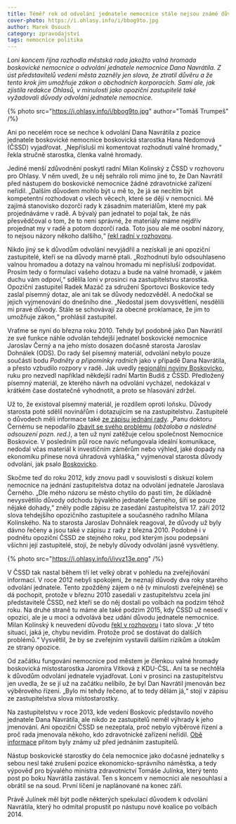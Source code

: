 ```yaml
---
title: Téměř rok od odvolání jednatele nemocnice stále nejsou známé důvody
cover-photo: https://i.ohlasy.info/i/bbog9to.jpg
author: Marek Osouch
category: zpravodajství
tags: nemocnice politika
---
```


*Loni koncem října rozhodla městská rada jakožto valná hromada boskovické nemocnice o odvolání jednatele nemocnice Dana Navrátila. Z úst představitelů vedení města zazněly jen slova, že ztratil důvěru a že tento krok jim umožňuje zákon o obchodních korporacích. Sami ale, jak zjistila redakce Ohlasů, v minulosti jako opoziční zastupitelé také vyžadovali důvody odvolání jednatele nemocnice.*

{% photo src="https://i.ohlasy.info/i/bbog9to.jpg" author="Tomáš Trumpeš" /%}

Ani po necelém roce se nechce k odvolání Dana Navrátila z pozice jednatele boskovické nemocnice boskovická starostka Hana Nedomová (ČSSD) vyjadřovat. „Nepřísluší mi komentovat rozhodnutí valné hromady,“ řekla stručně starostka, členka valné hromady.

Jediné menší zdůvodnění poskytl radní Milan Kolínský z ČSSD v rozhovoru pro Ohlasy. V něm uvedl, že u něj sehrálo roli mimo jiné to, že Dan Navrátil před nástupem do boskovické nemocnice žádné zdravotnické zařízení neřídil. „Dalším důvodem mohlo být u mě to, že já se necítím být kompetentní rozhodovat o všech věcech, které se dějí v nemocnici. Mě zajímá stanovisko dozorčí rady k zásadním materiálům, které my pak projednáváme v radě. A bývalý pan jednatel to pojal tak, že nás přesvědčoval o tom, že to není správné, že materiály máme nejdřív projednat my v radě a potom dozorčí rada. Toto jsou ale mé osobní názory, to nejsou názory někoho dalšího,“ [řekl radní v rozhovoru](https://ohlasy.info/clanky/2016/03/rozhovor-kolinsky.html).

Nikdo jiný se k důvodům odvolání nevyjádřil a nezískali je ani opoziční zastupitelé, kteří se na důvody marně ptali. „Rozhodnutí bylo odsouhlaseno valnou hromadou a dotazy na valnou hromadu mi nepřísluší zodpovídat. Prosím tedy o formulaci vašeho dotazu a bude na valné hromadě, v jakém duchu vám odpoví,“ sdělila loni v prosinci na zastupitelstvu starostka. Opoziční zastupitel Radek Mazáč za sdružení Sportovci Boskovice tedy zaslal písemný dotaz, ale ani tak se důvody nedozvěděl. A nedočkal se jejich vyjmenování do dnešního dne. „Nedostal jsem dovysvětlení, nesdělili mi pravé důvody. Stále se schovávají za obecné proklamace, že jim to umožňuje zákon,“ prohlásil zastupitel.

Vraťme se nyní do března roku 2010. Tehdy byl podobně jako Dan Navrátil ze své funkce náhle odvolán tehdejší jednatel boskovické nemocnice Jaroslav Černý a na jeho místo dosazen dočasně starosta Jaroslav Dohnálek (ODS). Do rady šel písemný materiál, odvolání nebylo pouze součástí bodu *Podněty a připomínky radních* jako v případě Dana Navrátila, a přesto vzbudilo rozpory v radě. Jak uvedly [regionální noviny Boskovicko](http://stare.boskovicko.cz/cislo.phtml?iss_id=327#art_11109), ruku pro nezvedl například někdejší radní Martin Budiš z ČSSD. Předložený písemný materiál, ze kterého návrh na odvolání vycházel, nedokázal v krátkém čase dostatečně vyhodnotit, a proto se hlasování zdržel.

Už to, že existoval písemný materiál, je rozdílem oproti loňsku. Důvody starosta poté sdělil novinářům i dotazujícím se na zastupitelstvu. Zastupitelé o důvodech měli informace také [ze zápisu jednání rady](http://data.ohlasy.info/2016/zapis-rada-78-22-03-2010.doc). „Panu doktoru Černému se nepodařilo [zbavit se svého problému](http://stare.boskovicko.cz/cislo.phtml?iss_id=220#art_7320) *(obžaloba a následné odsouzení pozn. red.)*, a ten už nyní zatěžuje celou společnost Nemocnice Boskovice. V posledním půl roce navíc nefungovala ideální komunikace, nedodal včas materiál k investičním záměrům nebo výhled, jaké dopady na ekonomiku přinese nová úhradová vyhláška,“ vyjmenoval starosta důvody odvolání, jak psalo [Boskovicko](http://stare.boskovicko.cz/cislo.phtml?iss_id=327#art_11109).

Skočme teď do roku 2012, kdy znovu padl v souvislosti s diskuzí kolem nemocnice na jednání zastupitelstva dotaz na odvolání jednatele Jaroslava Černého. „Dle mého názoru se město chytilo do pasti tím, že důkladně nevysvětlilo důvody odchodu bývalého jednatele Černého, šíří se pouze nějaké dohady,“ zněly podle zápisu ze zasedání zastupitelstva 17. září 2012 slova tehdejšího opozičního zastupitele a současného radního Milana Kolínského. Na to starosta Jaroslav Dohnálek reagoval, že důvody už byly dávno řečeny a jsou také v zápisu z rady z března 2010.
Podobně i v podnětu opoziční ČSSD ze stejného roku, pod kterým jsou podepsáni všichni její zastupitelé, stojí, že nebyly důvody odvolání jasně vysvětleny.

{% photo src="https://i.ohlasy.info/i/ivvz13e.png" /%}
 
V ČSSD tak nastal během tří let velký obrat v pohledu na zveřejňování informací. V roce 2012 nebyli spokojeni, že neznají důvody dva roky starého odvolání jednatele. Tento zpožděný zájem o ně (v minulosti zveřejněné) se dá pochopit, protože v březnu 2010 zasedali v zastupitelstvu zcela jiní představitelé ČSSD, než kteří se do něj dostali po volbách na podzim téhož roku. Na druhé straně tu máme ale také podzim 2015, kdy ČSSD už nesedí v opozici, ale je u moci a odvolává bez udání důvodu jednatele nemocnice. Milan Kolínský k neuvedení důvodu [řekl v rozhovoru](https://ohlasy.info/clanky/2016/03/rozhovor-kolinsky.html) i tato slova: „V této situaci, jaká je, chybu nevidím. Protože proč se dostávat do dalších problémů.“ Vysvětlil, že by se zveřejním vystavili dalším rizikům a útokům ze strany opozice.

Od začátku fungování nemocnice pod městem je členkou valné hromady boskovická místostarostka Jaromíra Vítková z KDU-ČSL. Ani ta se nechtěla k důvodům odvolání jednatele vyjadřovat. Loni v prosinci na zastupitelstvu jen uvedla, že se jí už na začátku nelíbilo, že byl Dan Navrátil jmenován bez výběrového řízení. „Bylo mi tehdy řečeno, ať to tedy dělám já,“ stojí v zápisu ze zastupitelstva slova místostarostky.

Na zastupitelstvu v roce 2013, kde vedení Boskovic představilo nového jednatele Dana Navrátila, ale nikdo ze zastupitelů neměl výhrady k jeho jmenování. Ani opoziční ČSSD se nezeptala, proč nebylo výběrové řízení a proč rada jmenovala někoho, kdo zdravotnické zařízení neřídil. [Obě informace](http://blanensky.denik.cz/zpravy_region/boskovicke-nemocnici-radil-s-projekty-ted-ji-navratil-vede-20130410.html) přitom byly známy už před jednáním zastupitelů.

Nástup boskovické starostky do čela nemocnice jako dočasné jednatelky s sebou nesl také zrušení pozice ekonomicko-správního náměstka, a tedy výpověď pro bývalého ministra zdravotnictví Tomáše Julínka, který tento post po boku Navrátila zastával. Ten s koncem v nemocnici ale nesouhlasí a obrátil se na soud. První líčení je naplánované na konec září.

Právě Julínek měl být podle některých spekulací důvodem k odvolání Navrátila, který ho odmítal propustit po nástupu nové koalice po volbách 2014.
